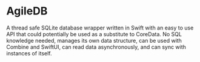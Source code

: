 # AgileDB
A thread safe SQLite database wrapper written in Swift with an easy to use API that could potentially be used as a substitute to CoreData.  No SQL knowledge needed, manages its own data structure, can be used with Combine and SwiftUI, can read data asynchronously, and can sync with instances of itself.
